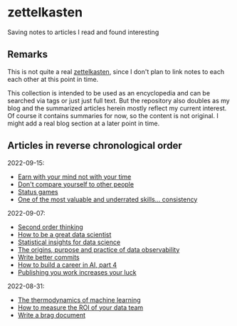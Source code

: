 # zettelkasten

Saving notes to articles I read and found interesting

## Remarks

This is not quite a real [zettelkasten](https://en.wikipedia.org/wiki/Zettelkasten), since I don't plan to link notes to each each other at this point in time.

This collection is intended to be used as an encyclopedia and can be searched via tags or just just full text.
But the repository also doubles as my blog and the summarized articles herein mostly reflect my current interest.
Of course it contains summaries for now, so the content is not original. I might add a real blog section at a later point in time.

## Articles in reverse chronological order

2022-09-15:

- [Earn with your mind not with your time](./career/20220915_earn_with_your_mind_not_your_time.md)
- [Don't compare yourself to other people](./productivity/20220915_dont_compare_yourself_to_other_people.md)
- [Status games](./productivity/20220915_status_games.md)
- [One of the most valuable and underrated skills... consistency](./productivity/20220915_underrated_skills_consistency.md)

2022-09-07:

- [Second order thinking](./productivity/20220907_second_order_thinking.md)
- [How to be a great data scientist](./data_science/20220907_how_to_be_a_great_data_scientist.md)
- [Statistical insights for data science](./data_science/20220907_statistical_insights_for_data_science.md)
- [The origins, purpose and practice of data observability](./data_science/20220907_the_origins_purpose_and_practice_of_data_observability.md)
- [Write better commits](./coding_best_practices/20220907_write_better_commits.md)
- [How to build a career in AI, part 4](./career/20220907_how_to_build_a_career_in_ai_pt4.md)
- [Publishing you work increases your luck](./career/20220907_publishing_your_work_increases_luck.md)

2022-08-31:

- [The thermodynamics of machine learning](./machine_learning/20220831_the_thermodynamics_of_machine_learning.md)
- [How to measure the ROI of your data team](./data_science/20220831_how_to_measure_the_roi_of_your_data_team.md)
- [Write a brag document](./career/20220831_write_a_brag_document.md)
